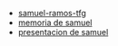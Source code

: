 * [samuel-ramos-tfg](https://github.com/ULL-ESIT-GRADOII-TFG/samuel-ramos-tfg)
* [memoria de samuel](https://github.com/ULL-ESIT-GRADOII-TFG/memoria-tfg-samuel)
* [presentacion de samuel](https://github.com/ULL-ESIT-GRADOII-TFG/presentacion-samuel-ramos)
